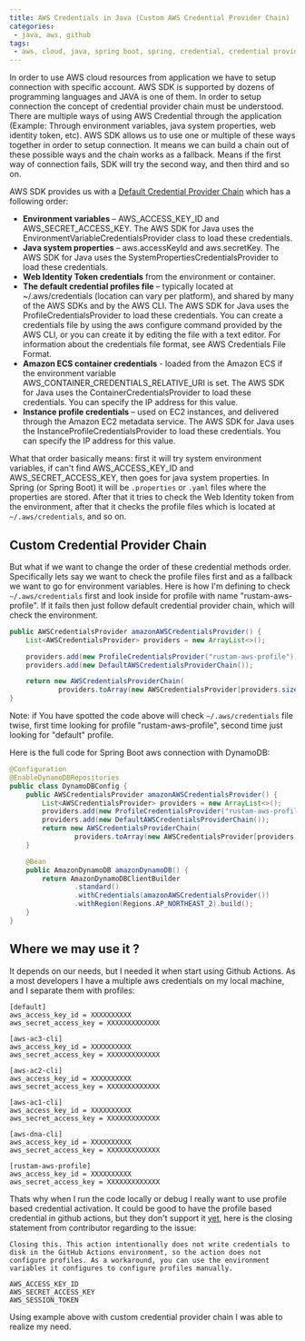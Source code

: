 ```yaml
---
title: AWS Credentials in Java (Custom AWS Credential Provider Chain)
categories:
 - java, aws, github
tags:
 - aws, cloud, java, spring boot, spring, credential, credential provider chain, custom, github, github actions
---
```


In order to use AWS cloud resources from application we have to setup connection with specific account. AWS SDK is supported by dozens of programming languages and JAVA is one of them. In order to setup connection the concept of credential provider chain must be understood. There are multiple ways of using AWS Credential through the application (Example: Through environment variables, java system properties, web identity token, etc). AWS SDK allows us to use one or multiple of these ways together in order to setup connection. It means we can build a chain out of these possible ways and the chain works as a fallback. Means if the first way of connection fails, SDK will try the second way, and then third and so on. 

AWS SDK provides us with a [Default Credential Provider Chain](https://docs.aws.amazon.com/sdk-for-java/v1/developer-guide/credentials.html) which has a following order:
- **Environment variables** – AWS_ACCESS_KEY_ID and AWS_SECRET_ACCESS_KEY. The AWS SDK for Java uses the EnvironmentVariableCredentialsProvider class to load these credentials.
- **Java system properties** – aws.accessKeyId and aws.secretKey. The AWS SDK for Java uses the SystemPropertiesCredentialsProvider to load these credentials.
- **Web Identity Token credentials** from the environment or container.
- **The default credential profiles file** – typically located at ~/.aws/credentials (location can vary per platform), and shared by many of the AWS SDKs and by the AWS CLI. The AWS SDK for Java uses the ProfileCredentialsProvider to load these credentials. You can create a credentials file by using the aws configure command provided by the AWS CLI, or you can create it by editing the file with a text editor. For information about the credentials file format, see AWS Credentials File Format.
- **Amazon ECS container credentials** - loaded from the Amazon ECS if the environment variable AWS_CONTAINER_CREDENTIALS_RELATIVE_URI is set. The AWS SDK for Java uses the ContainerCredentialsProvider to load these credentials. You can specify the IP address for this value.
- **Instance profile credentials** – used on EC2 instances, and delivered through the Amazon EC2 metadata service. The AWS SDK for Java uses the InstanceProfileCredentialsProvider to load these credentials. You can specify the IP address for this value.

What that order basically means: first it will try system environment variables, if can't find AWS_ACCESS_KEY_ID and AWS_SECRET_ACCESS_KEY, then goes for java system properties. In Spring (or Spring Boot) it will be `.properties` or `.yaml` files where the properties are stored. After that it tries to check the Web Identity token from the environment, after that it checks the profile files which is located at `~/.aws/credentials`, and so on.

## Custom Credential Provider Chain
But what if we want to change the order of these credential methods order. Specifically lets say we want to check the profile files first and as a fallback we want to go for environment variables. Here is how I'm defining to check `~/.aws/credentials` first and look inside for profile with name "rustam-aws-profile". If it fails then just follow default credential provider chain, which will check the environment.

```java
public AWSCredentialsProvider amazonAWSCredentialsProvider() {
    List<AWSCredentialsProvider> providers = new ArrayList<>();

    providers.add(new ProfileCredentialsProvider("rustam-aws-profile"));
    providers.add(new DefaultAWSCredentialsProviderChain());

    return new AWSCredentialsProviderChain(
            providers.toArray(new AWSCredentialsProvider[providers.size()]));
}
```

Note: if You have spotted the code above will check `~/.aws/credentials` file twise, first time looking for profile "rustam-aws-profile", second time just looking for "default" profile.

Here is the full code for Spring Boot aws connection with DynamoDB:

```java
@Configuration
@EnableDynamoDBRepositories
public class DynamoDBConfig {
    public AWSCredentialsProvider amazonAWSCredentialsProvider() {
        List<AWSCredentialsProvider> providers = new ArrayList<>();
        providers.add(new ProfileCredentialsProvider("rustam-aws-profile"));
        providers.add(new DefaultAWSCredentialsProviderChain());
        return new AWSCredentialsProviderChain(
                providers.toArray(new AWSCredentialsProvider[providers.size()]));
    }

    @Bean
    public AmazonDynamoDB amazonDynamoDB() {
        return AmazonDynamoDBClientBuilder
                .standard()
                .withCredentials(amazonAWSCredentialsProvider())
                .withRegion(Regions.AP_NORTHEAST_2).build();
    }
}
```

## Where we may use it ?

It depends on our needs, but I needed it when start using Github Actions. As a most developers I have a multiple aws credentials on my local machine, and I separate them with profiles:

```
[default]
aws_access_key_id = XXXXXXXXXX
aws_secret_access_key = XXXXXXXXXXXXX

[aws-ac3-cli]
aws_access_key_id = XXXXXXXXXX
aws_secret_access_key = XXXXXXXXXXXXX

[aws-ac2-cli]
aws_access_key_id = XXXXXXXXXX
aws_secret_access_key = XXXXXXXXXXXXX

[aws-ac1-cli]
aws_access_key_id = XXXXXXXXXX
aws_secret_access_key = XXXXXXXXXXXXX

[aws-dna-cli]
aws_access_key_id = XXXXXXXXXX
aws_secret_access_key = XXXXXXXXXXXXX

[rustam-aws-profile]
aws_access_key_id = XXXXXXXXXX
aws_secret_access_key = XXXXXXXXXXXXX
```

Thats why when I run the code locally or debug I really want to use profile based credential activation. It could be good to have the profile based credential in github actions, but they don't support it [yet](https://github.com/aws-actions/configure-aws-credentials/issues/27), here is the closing statement from contributor regarding to the issue:

```
Closing this. This action intentionally does not write credentials to disk in the GitHub Actions environment, so the action does not configure profiles. As a workaround, you can use the environment variables it configures to configure profiles manually.

AWS_ACCESS_KEY_ID
AWS_SECRET_ACCESS_KEY
AWS_SESSION_TOKEN
```

Using example above with custom credential provider chain I was able to realize my need.
